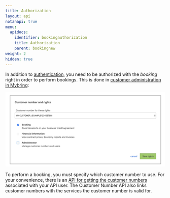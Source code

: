 ```yaml
---
title: Authorization
layout: api
notanapi: true
menu:
  apidocs:
    identifier: bookingauthorization
    title: Authorization
    parent: bookingnew
weight: 2
hidden: true
---
```


In addition to [authentication](#authentication), you need to be authorized with the _booking_ right in order to perform bookings. This is done in [customer administration in Mybring](https://www.mybring.com/useradmin/external/administration):

![Authorized for booking](./booking_authorization.png)

To perform a booking, you must specify which customer number to use. For your convenience, there is an [API for getting the customer numbers](#list-customer-numbers) associated with your API user. The Customer Number API also links customer numbers with the services the customer number is valid for.
